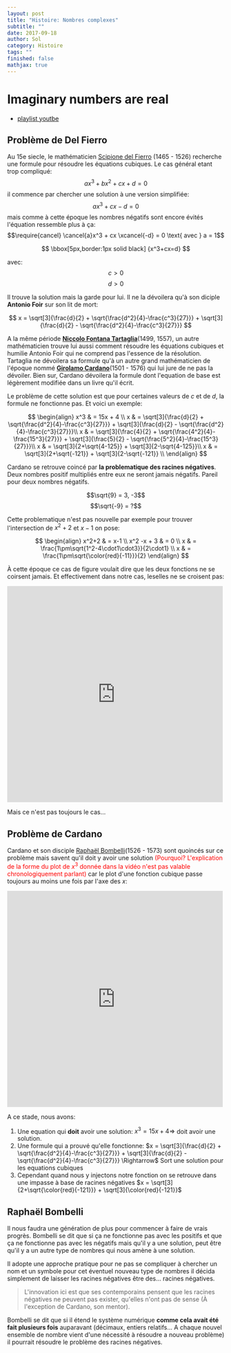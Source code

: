 ```yaml
---
layout: post
title: "Histoire: Nombres complexes"
subtitle: ""
date: 2017-09-18
author: Sol
category: Histoire
tags: ""
finished: false
mathjax: true
---
```


# Imaginary numbers are real
* [playlist youtbe](https://www.youtube.com/watch?v=T647CGsuOVU&list=PLiaHhY2iBX9g6KIvZ_703G3KJXapKkNaF&index=1)


## Problème de Del Fierro

Au 15e siecle, le mathématicien [Scipione del Fierro](https://fr.wikipedia.org/wiki/Scipione_del_Ferro) (1465 - 1526) recherche une formule pour résoudre les équations cubiques.
Le cas général etant trop compliqué:
$$ax^3 + bx^2 + cx + d = 0$$ il commence par chercher une solution à une version simplifiée: 
$$ax^3 +cx  -d = 0$$ mais comme à cette époque les nombres négatifs sont encore évités l'équation ressemble plus à ça:
$$\require{cancel} \cancel{a}x^3 + cx \xcancel{-d} = 0 \text{ avec } a = 1$$ 

$$ \bbox[5px,border:1px solid black] 
    {x^3+cx=d}
$$

avec: $$c > 0$$ $$ d > 0 $$

Il trouve la solution mais la garde pour lui. Il ne la dévoilera qu'à son diciple **Antonio Foir** sur son lit de mort: 

$$ x = \sqrt[3]{\frac{d}{2} + \sqrt{\frac{d^2}{4}-\frac{c^3}{27}}} + \sqrt[3]{\frac{d}{2} - \sqrt{\frac{d^2}{4}-\frac{c^3}{27}}} $$

A la même période **[Niccolo Fontana Tartaglia](https://fr.wikipedia.org/wiki/Niccolo_Fontana_Tartaglia)**(1499, 1557), un autre mathématicien trouve lui aussi comment résoudre les équations cubiques et humilie Antonio Foir qui ne comprend pas l'essence de la résolution. Tartaglia ne dévoilera sa formule qu'à un autre grand mathématicien de l'époque nommé [**Girolamo Cardano**](https://fr.wikipedia.org/wiki/Girolamo_Cardano)(1501 - 1576) qui lui jure de ne pas la dévoiler. Bien sur, Cardano dévoilera la formule dont l'equation de base est légèrement modifiée dans un livre qu'il écrit.

Le problème de cette solution est que pour certaines valeurs de $c$ et de $d$, la formule ne fonctionne pas.
Et voici un exemple:

$$ \begin{align}
x^3 & = 15x + 4 \\
x & = \sqrt[3]{\frac{d}{2} + \sqrt{\frac{d^2}{4}-\frac{c^3}{27}}} + \sqrt[3]{\frac{d}{2} - \sqrt{\frac{d^2}{4}-\frac{c^3}{27}}}\\
x & = \sqrt[3]{\frac{4}{2} + \sqrt{\frac{4^2}{4}-\frac{15^3}{27}}} + \sqrt[3]{\frac{5}{2} - \sqrt{\frac{5^2}{4}-\frac{15^3}{27}}}\\ 
x & = \sqrt[3]{2+\sqrt{4-125}} + \sqrt[3]{2-\sqrt{4-125}}\\
x & = \sqrt[3]{2+\sqrt{-121}} + \sqrt[3]{2-\sqrt{-121}} \\ 
\end{align} $$

Cardano se retrouve coincé par **la problematique des racines négatives**. Deux nombres positif multipliés entre eux ne seront jamais négatifs. Pareil pour deux nombres négatifs.

$$\sqrt{9} = 3, -3$$ $$\sqrt{-9} = ?$$

Cette problematique n'est pas nouvelle par exemple pour trouver l'intersection de $x^2 +2$ et $x -1$ on pose:

$$ \begin{align}
    x^2+2 & = x-1 \\
    x^2 -x + 3 & = 0 \\
    x & = \frac{1\pm\sqrt{1^2-4\cdot1\cdot3}}{2\cdot1} \\
    x & = \frac{1\pm\sqrt{\color{red}{-11}}}{2}
\end{align} $$

À cette époque ce cas de figure voulait dire que les deux fonctions ne se coirsent jamais. Et effectivement dans notre cas, leselles ne se croisent pas:
<iframe src="https://www.desmos.com/calculator/f2g0w9gwfq?embed" width="500px" height="500px" style="border: 0px" frameborder=0></iframe>

Mais ce n'est pas toujours le cas...


## Problème de Cardano

Cardano et son disciple [Raphaël Bombelli](https://fr.wikipedia.org/wiki/Rapha%C3%ABl_Bombelli)(1526 - 1573) sont quoincés sur ce problème mais savent qu'il doit y avoir une solution <span style="color:red"> (Pourquoi? L'explication de la forme du plot de $x^3$ donnée dans la vidéo n'est pas valable chronologiquement parlant)</span> car le plot d'une fonction cubique passe toujours au moins une fois par l'axe des $x$:

<iframe src="https://www.desmos.com/calculator/403qr0hwzi?embed" width="500px" height="500px" solid #ccc" frameborder=0></iframe>


A ce stade, nous avons:
1. Une equation qui **doit** avoir une solution: $x^3 = 15x +4 \Rightarrow$ doit avoir une solution.
2. Une formule qui a prouvé qu'elle fonctionne: $x = \sqrt[3]{\frac{d}{2} + \sqrt{\frac{d^2}{4}-\frac{c^3}{27}}} + \sqrt[3]{\frac{d}{2} - \sqrt{\frac{d^2}{4}-\frac{c^3}{27}}} \Rightarrow$ Sort une solution pour les equations cubiques
3. Cependant quand nous y injectons notre fonction on se retrouve dans une impasse à base de racines négatives $x = \sqrt[3]{2+\sqrt{\color{red}{-121}}} + \sqrt[3]{\color{red}{-121}}$


## Raphaël Bombelli
Il nous faudra une génération de plus pour commencer à faire de vrais progrès. Bombelli se dit que si ça ne fonctionne pas avec les positifs et que ça ne fonctionne pas avec les négatifs mais qu'il y a une solution, peut être qu'il y a un autre type de nombres qui nous amène à une solution.

Il adopte une approche pratique pour ne pas se compliquer à chercher un nom et un symbole pour cet éventuel nouveau type de nombres il décida simplement de laisser les racines négatives être des... racines négatives. 

> L'innovation ici est que ses contemporains pensent que les racines négatives ne peuvent pas exister, qu'elles n'ont pas de sense (À l'exception de Cardano, son mentor).

Bombelli se dit que si il étend le système numérique **comme cela avait été fait plusieurs fois** auparavant (décimaux, entiers relatifs... A chaque nouvel ensemble de nombre vient d'une nécessité à résoudre a nouveau problème) il pourrait résoudre le problème des racines négatives.